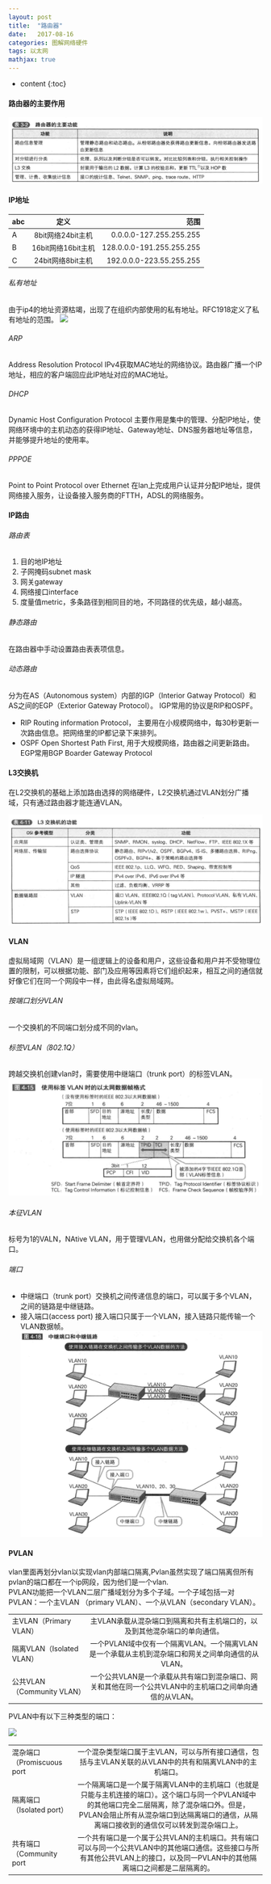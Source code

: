 ```yaml
---
layout: post
title:  "路由器"
date:   2017-08-16
categories: 图解网络硬件 
tags: 以太网
mathjax: true
---
```

* content
{:toc}

#### 路由器的主要作用
![](https://github.com/junote/junote.github.io/blob/master/img/router01.png?raw=true)
#### IP地址   

|abc|定义|范围|  
|- |:-:| -:|
|A|8bit网络24bit主机|0.0.0.0-127.255.255.255|
|B|16bit网络16bit主机|128.0.0.0-191.255.255.255|
|C|24bit网络8bit主机|192.0.0.0-223.55.255.255|

###### 私有地址
由于ip4的地址资源枯竭，出现了在组织内部使用的私有地址。RFC1918定义了私有地址的范围。
![](https://github.com/junote/junote.github.io/blob/master/img/router02png?raw=true)

###### ARP
Address Resolution Protocol
IPv4获取MAC地址的网络协议。路由器广播一个IP地址，相应的客户端回应此IP地址对应的MAC地址。
###### DHCP
Dynamic Host Configuration Protocol 
主要作用是集中的管理、分配IP地址，使网络环境中的主机动态的获得IP地址、Gateway地址、DNS服务器地址等信息，并能够提升地址的使用率。
###### PPPOE
Point to Point Protocol over Ethernet 
在lan上完成用户认证并分配IP地址，提供网络接入服务，让设备接入服务商的FTTH，ADSL的网络服务。
#### IP路由
###### 路由表
1. 目的地IP地址
1. 子网掩码subnet mask
2. 网关gateway
3. 网络接口interface
4. 度量值metric，多条路径到相同目的地，不同路径的优先级，越小越高。
###### 静态路由
在路由器中手动设置路由表表项信息。
###### 动态路由
分为在AS（Autonomous system）内部的IGP（Interior Gatway Protocol）和AS之间的EGP（Exterior Gateway Protocol）。
IGP常用的协议是RIP和OSPF。
* RIP Routing information Protocol， 主要用在小规模网络中，每30秒更新一次路由信息。把网络里的IP都记录下来排列。
* OSPF Open Shortest Path First, 用于大规模网络，路由器之间更新路由。
EGP常用BGP Boarder Gateway Protocol
#### L3交换机
在L2交换机的基础上添加路由选择的网络硬件，L2交换机通过VLAN划分广播域，只有通过路由器才能连通VLAN。  

![](https://github.com/junote/junote.github.io/blob/master/img/router03.png?raw=true)

#### VLAN
虚拟局域网（VLAN）是一组逻辑上的设备和用户，这些设备和用户并不受物理位置的限制，可以根据功能、部门及应用等因素将它们组织起来，相互之间的通信就好像它们在同一个网段中一样，由此得名虚拟局域网。 
###### 按端口划分VLAN
一个交换机的不同端口划分成不同的vlan。
###### 标签VLAN（802.1Q）
跨越交换机创建vlan时，需要使用中继端口（trunk port）的标签VLAN。
![](https://github.com/junote/junote.github.io/blob/master/img/router04.png?raw=true)
###### 本征VLAN
标号为1的VALN，NAtive VLAN，用于管理VLAN，也用做分配给交换机各个端口。
###### 端口 
* 中继端口（trunk port）交换机之间传递信息的端口，可以属于多个VLAN，之间的链路是中继链路。
* 接入端口(access port) 接入端口只属于一个VLAN，接入链路只能传输一个VLAN数据帧。
![](https://github.com/junote/junote.github.io/blob/master/img/router05.png?raw=true)
#### PVLAN

vlan里面再划分vlan以实现vlan内部端口隔离,Pvlan虽然实现了端口隔离但所有pvlan的端口都在一个ip网段，因为他们是一个vlan.  
PVLAN功能把一个VLAN二层广播域划分为多个子域。一个子域包括一对PVLAN：一个主VLAN （primary VLAN）、一个从VLAN（secondary VLAN）。    

|||
|- |:-:|
|主VLAN（Primary VLAN）|主VLAN承载从混杂端口到隔离和共有主机端口的，以及到其他混杂端口的单向通信。|
|隔离VLAN（Isolated VLAN）|一个PVLAN域中仅有一个隔离VLAN。一个隔离VLAN是一个承载从主机到混杂端口和网关之间单向通信的从VLAN。|
|公共VLAN（Community VLAN）|一个公共VLAN是一个承载从共有端口到混杂端口、网关和其他在同一个公共VLAN中的主机端口之间单向通信的从VLAN。|

PVLAN中有以下三种类型的端口：

![](https://upload.wikimedia.org/wikipedia/commons/b/b0/Private_VLAN_Traffic_Flow.jpg)

|||
|- |:-:|
|混杂端口（Promiscuous port|一个混杂类型端口属于主VLAN，可以与所有接口通信，包括与主VLAN关联的从VLAN中的共有和隔离VLAN中的主机端口。|
|隔离端口（Isolated port）|一个隔离端口是一个属于隔离VLAN中的主机端口（也就是只能与主机连接的端口）。这个端口与同一个PVLAN域中的其他端口完全二层隔离，除了混杂端口外。但是，PVLAN会阻止所有从混杂端口到达隔离端口的通信，从隔离端口接收到的通信仅可以转发到混杂端口上。|
|共有端口（Community port|一个共有端口是一个属于公共VLAN的主机端口。共有端口可以与同一个公共VLAN中的其他端口通信。这些接口与所有其他公共VLAN上的接口，以及同一PVLAN中的其他隔离端口之间都是二层隔离的。|






